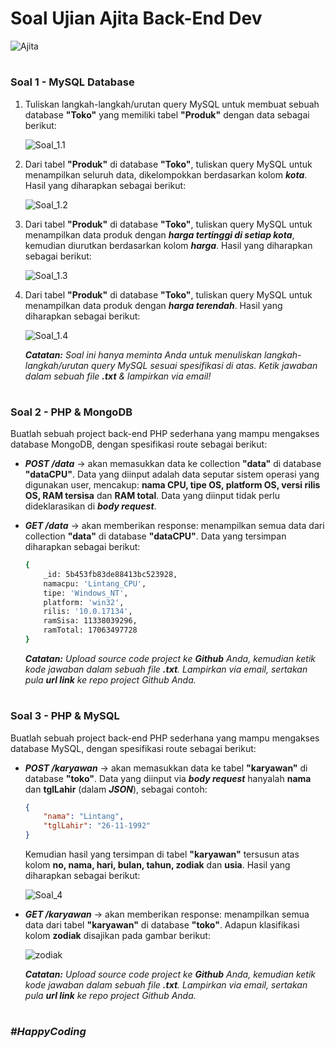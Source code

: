 # Soal Ujian Ajita Back-End Dev

![Ajita](https://pbs.twimg.com/profile_images/621497344849108992/HOhnHdPX_400x400.jpg)

#

### **Soal 1 - MySQL Database**

1. Tuliskan langkah-langkah/urutan query MySQL untuk membuat sebuah database **"Toko"** yang memiliki tabel **"Produk"** dengan data sebagai berikut:

    ![Soal_1.1](https://3.bp.blogspot.com/-7hiJnB9dKxs/W0U6tSXbP0I/AAAAAAAAERU/mwIGEQ9rQZoIzpucw16AHha_iJB3-IXgACLcBGAs/s1600/Soal_2a.png)

2. Dari tabel **"Produk"** di database **"Toko"**, tuliskan query MySQL untuk menampilkan seluruh data, dikelompokkan berdasarkan kolom _**kota**_. Hasil yang diharapkan sebagai berikut:

    ![Soal_1.2](https://4.bp.blogspot.com/-h3qI7a1HNfc/W0U6tWaKbiI/AAAAAAAAERY/dKGTXNQphp8FpSLe9vquAc4scWbzB3ohQCLcBGAs/s1600/Soal_2b.png)

3. Dari tabel **"Produk"** di database **"Toko"**, tuliskan query MySQL untuk menampilkan data produk dengan _**harga tertinggi di setiap kota**_, kemudian diurutkan berdasarkan kolom _**harga**_. Hasil yang diharapkan sebagai berikut:

    ![Soal_1.3](https://1.bp.blogspot.com/-BWCRTITLkEQ/W0U6tJUMWZI/AAAAAAAAERQ/ukGByJT5nsow29coBgdZkZPFlKst6oQXwCLcBGAs/s1600/Soal_2c.png)

4. Dari tabel **"Produk"** di database **"Toko"**, tuliskan query MySQL untuk menampilkan data produk dengan _**harga terendah**_. Hasil yang diharapkan sebagai berikut:

    ![Soal_1.4](https://2.bp.blogspot.com/-hIW5cFVDRRo/W0U6uMDG9ZI/AAAAAAAAERc/LsTu2LmW-okuHw4MAQ65rIVmtd9C2XjfACLcBGAs/s1600/Soal_2d.png)

    _**Catatan:**_ _Soal ini hanya meminta Anda untuk menuliskan langkah-langkah/urutan query MySQL sesuai spesifikasi di atas. Ketik jawaban dalam sebuah file __.txt__ & lampirkan via email!_

#

### **Soal 2 - PHP & MongoDB**

Buatlah sebuah project back-end PHP sederhana yang mampu mengakses database MongoDB, dengan spesifikasi route sebagai berikut:

- __*POST /data*__ &rarr; akan memasukkan data ke collection **"data"** di database **"dataCPU"**. Data yang diinput adalah data seputar sistem operasi yang digunakan user, mencakup: **nama CPU, tipe OS, platform OS, versi rilis OS, RAM tersisa** dan **RAM total**. Data yang diinput tidak perlu dideklarasikan di _**body request**_.

- **_GET /data_** &rarr; akan memberikan response: menampilkan semua data dari collection **"data"** di database **"dataCPU"**. Data yang tersimpan diharapkan sebagai berikut:

    ```bash
    {   
        _id: 5b453fb83de88413bc523928,
        namacpu: 'Lintang_CPU',
        tipe: 'Windows_NT',
        platform: 'win32',
        rilis: '10.0.17134',
        ramSisa: 11338039296,
        ramTotal: 17063497728
    }
    ```

    _**Catatan:**_ _Upload source code project ke __Github__ Anda, kemudian ketik kode jawaban dalam sebuah file __.txt__. Lampirkan via email, sertakan pula __url link__ ke repo project Github Anda._

#

### **Soal 3 - PHP & MySQL**

Buatlah sebuah project back-end PHP sederhana yang mampu mengakses database MySQL, dengan spesifikasi route sebagai berikut:

- __*POST /karyawan*__ &rarr; akan memasukkan data ke tabel **"karyawan"** di database **"toko"**. Data yang diinput via _**body request**_ hanyalah **nama** dan **tglLahir** (dalam _**JSON**_), sebagai contoh:

    ```json
    {
        "nama": "Lintang",
        "tglLahir": "26-11-1992"
    }
    ```
    
    Kemudian hasil yang tersimpan di tabel __"karyawan"__ tersusun atas kolom __no, nama, hari, bulan, tahun, zodiak__ dan __usia__. Hasil yang diharapkan sebagai berikut:

    ![Soal_4](https://3.bp.blogspot.com/-74OaRJ5oM90/W0VJq7Qm8aI/AAAAAAAAER0/HOEF0qreMWIrowzHDNqb4wkqOXver1TNQCLcBGAs/s1600/Soal4.png)

- **_GET /karyawan_** &rarr; akan memberikan response: menampilkan semua data dari tabel **"karyawan"** di database **"toko"**. Adapun klasifikasi kolom __zodiak__ disajikan pada gambar berikut:

    ![zodiak](https://1.bp.blogspot.com/-fZAEel3MI-s/W0VkJFrz-vI/AAAAAAAAESA/FSgalYKRydg0fBQAzYUFrHd2PhDWcswzACLcBGAs/s1600/zodiak_20151128_202626.jpg)

    _**Catatan:**_ _Upload source code project ke __Github__ Anda, kemudian ketik kode jawaban dalam sebuah file __.txt__. Lampirkan via email, sertakan pula __url link__ ke repo project Github Anda._

#

### *__#HappyCoding__*